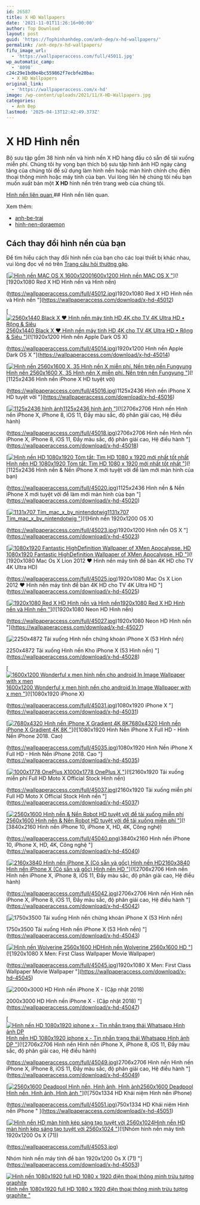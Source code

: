 ```yaml
---
id: 26587
title: X HD Wallpapers
date: '2021-11-01T11:26:16+00:00'
author: Top Download
layout: post
guid: 'https://Tophinhanhdep.com/anh-dep/x-hd-wallpapers/'
permalink: /anh-dep/x-hd-wallpapers/
fifu_image_url:
  - 'https://wallpaperaccess.com/full/45011.jpg'
wp_automatic_camp:
  - '8098'
c24c29e1bd0e4bc559862f7ecbfe20ba:
  - X HD Wallpapers
original_link:
  - 'https://wallpaperaccess.com/x-hd'
image: /wp-content/uploads/2021/11/X-HD-Wallpapers.jpg
categories:
  - Ảnh Đẹp
lastmod: '2025-04-13T12:42:49.373Z'
---
```

# X HD Hình nền

Bộ sưu tập gồm 38 hình nền và hình nền X HD hàng đầu có sẵn để tải xuống miễn phí. Chúng tôi hy vọng bạn thích bộ sưu tập hình ảnh HD ngày càng tăng của chúng tôi để sử dụng làm hình nền hoặc màn hình chính cho điện thoại thông minh hoặc máy tính của bạn. Vui lòng liên hệ chúng tôi nếu bạn muốn xuất bản một **X HD** hình nền trên trang web của chúng tôi.

[Hình nền liên quan ](#related) ## Hình nền liên quan.

   
 Xem thêm:

   
- [anh-be-trai](https://tophinhanhdep.com/hinh-anh-de-thuong/anh-be-trai/)
- [hinh-nen-doraemon](https://tophinhanhdep.com/hinh-nen-dep/hinh-nen-doraemon/)

## Cách thay đổi hình nền của bạn

Để tìm hiểu cách thay đổi hình nền của bạn cho các loại thiết bị khác nhau, vui lòng đọc về nó trên [Trang câu hỏi thường gặp](https://tophinhanhdep.com/faq/).

  
[[![Hình nền MAC OS X 1600x1200](https://wallpaperaccess.com/full/45011.jpg)1600x1200 Hình nền MAC OS X "](https://wallpaperaccess.com/download/x-hd-45011)](![1920x1080 Red X HD Hình nền và Hình nền)

(https://wallpaperaccess.com/full/45012.jpg)1920x1080 Red X HD Hình nền và Hình nền "](https://wallpaperaccess.com/download/x-hd-45012)

[[![2560x1440 Black X ❤ Hình nền máy tính HD 4K cho TV 4K Ultra HD • Rộng & Siêu](https://wallpaperaccess.com/full/45013.jpg)2560x1440 Black X ❤ Hình nền máy tính HD 4K cho TV 4K Ultra HD • Rộng &amp; Siêu "](https://wallpaperaccess.com/download/x-hd-45013)](![1920x1200 Hình nền Apple Dark OS X)

(https://wallpaperaccess.com/full/45014.jpg)1920x1200 Hình nền Apple Dark OS X "](https://wallpaperaccess.com/download/x-hd-45014)

[[![Hình nền 2560x1600 X, 35 Hình nền X miễn phí.  Nền trên nền Fungyung](https://wallpaperaccess.com/full/45015.jpg)Hình nền 2560x1600 X, 35 Hình nền X miễn phí. Nền trên nền Fungyung "](https://wallpaperaccess.com/download/x-hd-45015)](![1125x2436 Hình nền iPhone X HD tuyệt vời)

(https://wallpaperaccess.com/full/45016.jpg)1125x2436 Hình nền iPhone X HD tuyệt vời "](https://wallpaperaccess.com/download/x-hd-45016)

[[![1125x2436 hình ảnh](https://wallpaperaccess.com/full/45017.jpg)1125x2436 hình ảnh "](https://wallpaperaccess.com/download/x-hd-45017)](![2706x2706 Hình nền Hình nền iPhone X, iPhone 8, iOS 11, Đầy màu sắc, độ phân giải cao, Hệ điều hành)

(https://wallpaperaccess.com/full/45018.jpg)2706x2706 Hình nền Hình nền iPhone X, iPhone 8, iOS 11, Đầy màu sắc, độ phân giải cao, Hệ điều hành "](https://wallpaperaccess.com/download/x-hd-45018)

[[![Hình nền HD 1080x1920 Tóm tắt: Tìm HD 1080 x 1920 mới nhất tốt nhất](https://wallpaperaccess.com/full/45019.jpg)Hình nền HD 1080x1920 Tóm tắt: Tìm HD 1080 x 1920 mới nhất tốt nhất "](https://wallpaperaccess.com/download/x-hd-45019)](![1125x2436 Hình nền & Nền iPhone X mới tuyệt vời để làm mới màn hình của bạn)

(https://wallpaperaccess.com/full/45020.jpg)1125x2436 Hình nền &amp; Nền iPhone X mới tuyệt vời để làm mới màn hình của bạn "](https://wallpaperaccess.com/download/x-hd-45020)

[[![1131x707 Tím_mac_x_by_nintendotwig](https://wallpaperaccess.com/full/45021.jpg)1131x707 Tím\_mac\_x\_by\_nintendotwig "](https://wallpaperaccess.com/download/x-hd-45021)](![Hình nền 1920x1200 OS X)

(https://wallpaperaccess.com/full/45023.jpg)1920x1200 Hình nền OS X "](https://wallpaperaccess.com/download/x-hd-45023)

[[![1080x1920 Fantastic HighDefinition Wallpaper of XMen Apocalypse.  HD](https://wallpaperaccess.com/full/45024.jpg)1080x1920 Fantastic HighDefinition Wallpaper of XMen Apocalypse. HD "](https://wallpaperaccess.com/download/x-hd-45024)](![1920x1080 Mac Os X Lion 2012 ❤ Hình nền máy tính để bàn 4K HD cho TV 4K Ultra HD)

(https://wallpaperaccess.com/full/45025.jpg)1920x1080 Mac Os X Lion 2012 ❤ Hình nền máy tính để bàn 4K HD cho TV 4K Ultra HD "](https://wallpaperaccess.com/download/x-hd-45025)

[[![1920x1080 Red X HD Hình nền và Hình nền](https://wallpaperaccess.com/full/45026.jpg)1920x1080 Red X HD Hình nền và Hình nền "](https://wallpaperaccess.com/download/x-hd-45026)](![1920x1080 Neon HD Hình nền)

(https://wallpaperaccess.com/full/45027.jpg)1920x1080 Neon HD Hình nền "](https://wallpaperaccess.com/download/x-hd-45027)

[![2250x4872 Tải xuống Hình nền chứng khoán iPhone X (53 Hình nền)](https://wallpaperaccess.com/full/45028.jpg)

2250x4872 Tải xuống Hình nền Kho iPhone X (53 Hình nền) "](https://wallpaperaccess.com/download/x-hd-45028)

[[![1600x1200 Wonderful x men hình nền cho android In Image Wallpaper with x men](https://wallpaperaccess.com/full/45030.jpg)1600x1200 Wonderful x men hình nền cho android In Image Wallpaper with x men "](https://wallpaperaccess.com/download/x-hd-45030)](![1080x1920 iPhone X)

(https://wallpaperaccess.com/full/45031.jpg)1080x1920 iPhone X "](https://wallpaperaccess.com/download/x-hd-45031)

[[![7680x4320 Hình nền iPhone X Gradient 4K 8K](https://wallpaperaccess.com/full/11770.jpg)7680x4320 Hình nền iPhone X Gradient 4K 8K "](https://wallpaperaccess.com/download/x-hd-11770)](![1080x1920 Hình Nền iPhone X Full HD - Hình Nền iPhone 2018.  Cao)

(https://wallpaperaccess.com/full/45035.jpg)1080x1920 Hình Nền iPhone X Full HD - Hình Nền iPhone 2018. Cao "](https://wallpaperaccess.com/download/x-hd-45035)

[[![1000x1778 OnePlus X](https://wallpaperaccess.com/full/45036.jpg)1000x1778 OnePlus X "](https://wallpaperaccess.com/download/x-hd-45036)](![2160x1920 Tải xuống miễn phí Full HD Moto X Official Stock Hình nền)

(https://wallpaperaccess.com/full/45037.jpg)2160x1920 Tải xuống miễn phí Full HD Moto X Official Stock Hình nền "](https://wallpaperaccess.com/download/x-hd-45037)

[[![2560x1600 Hình nền & Nền Robot HD tuyệt vời để tải xuống miễn phí](https://wallpaperaccess.com/full/45038.jpg)2560x1600 Hình nền &amp; Nền Robot HD tuyệt vời để tải xuống miễn phí "](https://wallpaperaccess.com/download/x-hd-45038)](![3840x2160 Hình nền iPhone 10, iPhone X, HD, 4K, Công nghệ)

(https://wallpaperaccess.com/full/45040.png)3840x2160 Hình nền iPhone 10, iPhone X, HD, 4K, Công nghệ "](https://wallpaperaccess.com/download/x-hd-45040)

[[![2160x3840 Hình nền iPhone X (Có sẵn và gốc) Hình nền HD](https://wallpaperaccess.com/full/45041.png)2160x3840 Hình nền iPhone X (Có sẵn và gốc) Hình nền HD "](https://wallpaperaccess.com/download/x-hd-45041)](![2706x2706 Hình nền Hình nền iPhone X, iPhone 8, iOS 11, Đầy màu sắc, độ phân giải cao, Hệ điều hành)

(https://wallpaperaccess.com/full/45042.jpg)2706x2706 Hình nền Hình nền iPhone X, iPhone 8, iOS 11, Đầy màu sắc, độ phân giải cao, Hệ điều hành "](https://wallpaperaccess.com/download/x-hd-45042)

[![1750x3500 Tải xuống Hình nền chứng khoán iPhone X (53 Hình nền)](https://wallpaperaccess.com/full/45043.jpg)

1750x3500 Tải xuống Hình nền iPhone X (53 Hình nền) "](https://wallpaperaccess.com/download/x-hd-45043)

[[![Hình nền Wolverine 2560x1600 HD](https://wallpaperaccess.com/full/16836.jpg)Hình nền Wolverine 2560x1600 HD "](https://wallpaperaccess.com/download/x-hd-16836)](![1920x1080 X Men: First Class Wallpaper Movie Wallpaper)

(https://wallpaperaccess.com/full/45045.jpg)1920x1080 X Men: First Class Wallpaper Movie Wallpaper "](https://wallpaperaccess.com/download/x-hd-45045)

[![2000x3000 HD Hình nền iPhone X - (Cập nhật 2018)](https://wallpaperaccess.com/full/45047.jpg)

2000x3000 HD Hình nền iPhone X - (Cập nhật 2018) "](https://wallpaperaccess.com/download/x-hd-45047)

[[![Hình nền HD 1080x1920 iphone x - Tin nhắn trạng thái Whatsapp Hình ảnh DP](https://wallpaperaccess.com/full/45048.jpg)Hình nền HD 1080x1920 iphone x - Tin nhắn trạng thái Whatsapp Hình ảnh DP "](https://wallpaperaccess.com/download/x-hd-45048)](![2706x2706 Hình nền Hình nền iPhone X, iPhone 8, iOS 11, Đầy màu sắc, độ phân giải cao, Hệ điều hành)

(https://wallpaperaccess.com/full/45049.jpg)2706x2706 Hình nền Hình nền iPhone X, iPhone 8, iOS 11, Đầy màu sắc, độ phân giải cao, Hệ điều hành "](https://wallpaperaccess.com/download/x-hd-45049)

[[![2560x1600 Deadpool Hình nền, Hình ảnh, Hình ảnh](https://wallpaperaccess.com/full/12264.jpg)2560x1600 Deadpool Hình nền, Hình ảnh, Hình ảnh "](https://wallpaperaccess.com/download/x-hd-12264)](![750x1334 HD Khái niệm Hình nền iPhone)

(https://wallpaperaccess.com/full/45051.jpg)750x1334 HD Khái niệm Hình nền iPhone " ](https://wallpaperaccess.com/download/x-hd-45051)

[[![Hình nền HD màn hình kép sáng tạo tuyệt vời 2560x1024](https://wallpaperaccess.com/full/45052.jpg)Hình nền HD màn hình kép sáng tạo tuyệt vời 2560x1024 "](https://wallpaperaccess.com/download/x-hd-45052)](![Nhóm hình nền máy tính 1920x1200 Os X (71))

(https://wallpaperaccess.com/full/45053.jpg)

Nhóm hình nền máy tính để bàn 1920x1200 Os X (71) "](https://wallpaperaccess.com/download/x-hd-45053)

[![Hình nền 1080x1920 full HD 1080 x 1920 điện thoại thông minh trừu tượng graphite](https://wallpaperaccess.com/full/45055.jpg)Hình nền 1080x1920 full HD 1080 x 1920 điện thoại thông minh trừu tượng graphite "](https://wallpaperaccess.com/download/x-hd-45055)
